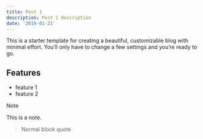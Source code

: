 ```yaml
---
title: Post 1
description: Post 1 description
date: '2019-01-21'
---
```


This is a starter template for creating a beautiful, customizable blog with minimal effort.
You’ll only have to change a few settings and you’re ready to go.

## Features

- feature 1
- feature 2

> [!NOTE]
> This is a note.

> Normal block quote
